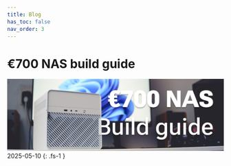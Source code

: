 ```yaml
---
title: Blog
has_toc: false
nav_order: 3
---
```


# €700 NAS build guide
[![](700-nas-build-guide/header_1200px.jpg)](700-nas-build-guide)
2025-05-10
{: .fs-1 }